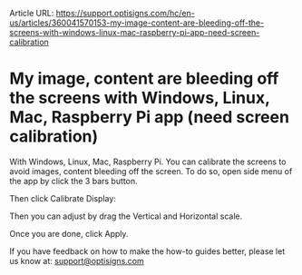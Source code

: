 Article URL: https://support.optisigns.com/hc/en-us/articles/360041570153-my-image-content-are-bleeding-off-the-screens-with-windows-linux-mac-raspberry-pi-app-need-screen-calibration

# My image, content are bleeding off the screens with Windows, Linux, Mac, Raspberry Pi app (need screen calibration)

With Windows, Linux, Mac, Raspberry Pi. You can calibrate the screens to avoid
images, content bleeding off the screen. To do so, open side menu of the app
by click the 3 bars button.

Then click Calibrate Display:

Then you can adjust by drag the Vertical and Horizontal scale.

Once you are done, click Apply.

If you have feedback on how to make the how-to guides better, please let us
know at: [support@optisigns.com](mailto:support@optisigns.com)

